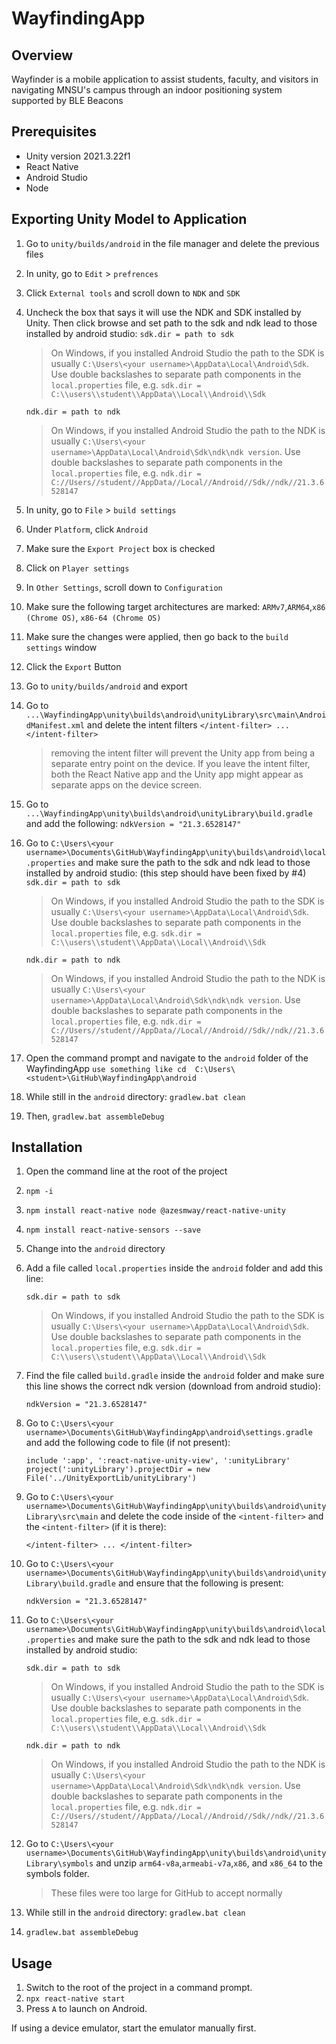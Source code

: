 # WayfindingApp

## Overview

Wayfinder is a mobile application to assist students, faculty, and visitors in navigating MNSU's campus through an indoor positioning system supported by BLE Beacons

## Prerequisites 

* Unity version 2021.3.22f1
* React Native
* Android Studio
* Node

## Exporting Unity Model to Application

1. Go to `unity/builds/android` in the file manager and delete the previous files
2. In unity, go to `Edit` > `prefrences`
3. Click `External tools` and scroll down to `NDK` and `SDK`
4. Uncheck the box that says it will use the NDK and SDK installed by Unity. Then click browse and set path to the sdk and ndk lead to those installed by android studio:
    ``` sdk.dir = path to sdk ```

    >On Windows, if you installed Android Studio the path to the SDK is usually `C:\Users\<your username>\AppData\Local\Android\Sdk`. Use double backslashes to separate path components in the `local.properties` file, e.g. `sdk.dir = C:\\users\\student\\AppData\\Local\\Android\\Sdk`

    ``` ndk.dir = path to ndk ```    

    >On Windows, if you installed Android Studio the path to the NDK is usually `C:\Users\<your username>\AppData\Local\Android\Sdk\ndk\ndk version`. Use double backslashes to separate path components in the `local.properties` file, e.g. `ndk.dir = C://Users//student//AppData//Local//Android//Sdk//ndk//21.3.6528147`
5. In unity, go to `File` > `build settings`
6. Under `Platform`, click `Android`
7. Make sure the `Export Project` box is checked
8. Click on `Player settings`
9. In `Other Settings`, scroll down to `Configuration`
10. Make sure the following target architectures are marked: `ARMv7`,`ARM64`,`x86 (Chrome OS)`, `x86-64 (Chrome OS)`
11. Make sure the changes were applied, then go back to the `build settings` window
12. Click the `Export` Button
13. Go to `unity/builds/android` and export
14. Go to `...\WayfindingApp\unity\builds\android\unityLibrary\src\main\AndroidManifest.xml` and delete the intent filters `</intent-filter> ... </intent-filter>`
    > removing the intent filter will prevent the Unity app from being a separate entry point on the device. If you leave the intent filter, both the React Native app and the Unity app might appear as separate apps on the device screen.
15. Go to `...\WayfindingApp\unity\builds\android\unityLibrary\build.gradle` and add the following:
    ```ndkVersion = "21.3.6528147" ```
16. Go to `C:\Users\<your username>\Documents\GitHub\WayfindingApp\unity\builds\android\local.properties` and make sure the path to the sdk and ndk lead to those installed by android studio: (this step should have been fixed by #4)
    ``` sdk.dir = path to sdk ```

    >On Windows, if you installed Android Studio the path to the SDK is usually `C:\Users\<your username>\AppData\Local\Android\Sdk`. Use double backslashes to separate path components in the `local.properties` file, e.g. `sdk.dir = C:\\users\\student\\AppData\\Local\\Android\\Sdk`

    ``` ndk.dir = path to ndk ```    

    >On Windows, if you installed Android Studio the path to the NDK is usually `C:\Users\<your username>\AppData\Local\Android\Sdk\ndk\ndk version`. Use double backslashes to separate path components in the `local.properties` file, e.g. `ndk.dir = C://Users//student//AppData//Local//Android//Sdk//ndk//21.3.6528147`
17. Open the command prompt and navigate to the `android` folder of the WayfindingApp
    ```use something like cd  C:\Users\<student>\GitHub\WayfindingApp\android```
18. While still in the `android` directory: `gradlew.bat clean`
19. Then, `gradlew.bat assembleDebug`


## Installation

1. Open the command line at the root of the project
2. `npm -i`
3. ```npm install react-native node @azesmway/react-native-unity```
4. ```npm install react-native-sensors --save```
5. Change into the `android` directory
6. Add a file called `local.properties` inside the `android` folder and add this line:

    ``` sdk.dir = path to sdk ```

    > On Windows, if you installed Android Studio the path to the SDK is usually `C:\Users\<your username>\AppData\Local\Android\Sdk`. Use double backslashes to separate path components in the `local.properties` file, e.g. `sdk.dir = C:\\users\\student\\AppData\\Local\\Android\\Sdk`

7. Find the file called `build.gradle` inside the `android` folder and make sure this line shows the correct ndk version (download from android studio):
   
    ```ndkVersion = "21.3.6528147"```

8. Go to `C:\Users\<your username>\Documents\GitHub\WayfindingApp\android\settings.gradle` and add the following code to file (if not present):
   
    ```include ':app', ':react-native-unity-view', ':unityLibrary'```
	```project(':unityLibrary').projectDir = new File('../UnityExportLib/unityLibrary')```

9. Go to `C:\Users\<your username>\Documents\GitHub\WayfindingApp\unity\builds\android\unityLibrary\src\main` and delete the code inside of the `<intent-filter>` and the `<intent-filter>` (if it is there):

    ```</intent-filter> ... </intent-filter>```

10. Go to `C:\Users\<your username>\Documents\GitHub\WayfindingApp\unity\builds\android\unityLibrary\build.gradle` and ensure that the following is present:
    
    ```ndkVersion = "21.3.6528147"```
    
11. Go to `C:\Users\<your username>\Documents\GitHub\WayfindingApp\unity\builds\android\local.properties` and make sure the path to the sdk and ndk lead to those installed by android studio:

    ``` sdk.dir = path to sdk ```

    >On Windows, if you installed Android Studio the path to the SDK is usually `C:\Users\<your username>\AppData\Local\Android\Sdk`. Use double backslashes to separate path components in the `local.properties` file, e.g. `sdk.dir = C:\\users\\student\\AppData\\Local\\Android\\Sdk`

    ``` ndk.dir = path to ndk ```    

    >On Windows, if you installed Android Studio the path to the NDK is usually `C:\Users\<your username>\AppData\Local\Android\Sdk\ndk\ndk version`. Use double backslashes to separate path components in the `local.properties` file, e.g. `ndk.dir = C://Users//student//AppData//Local//Android//Sdk//ndk//21.3.6528147`

12. Go to `C:\Users\<your username>\Documents\GitHub\WayfindingApp\unity\builds\android\unityLibrary\symbols` and unzip `arm64-v8a`,`armeabi-v7a`,`x86`, and `x86_64` to the symbols folder.
    
    > These files were too large for GitHub to accept normally

13. While still in the `android` directory: `gradlew.bat clean`
14. `gradlew.bat assembleDebug`

## Usage

1. Switch to the root of the project in a command prompt.
2. `npx react-native start`
3. Press `A` to launch on Android. 

If using a device emulator, start the emulator manually first.
